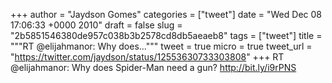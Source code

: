 
+++
author = "Jaydson Gomes"
categories = ["tweet"]
date = "Wed Dec 08 17:06:33 +0000 2010"
draft = false
slug = "2b5851546380de957c038b3b2578cd8db5aeaeb8"
tags = ["tweet"]
title = """RT @elijahmanor: Why does..."""
tweet = true
micro = true
tweet_url = "https://twitter.com/jaydson/status/12553630733303808"
+++
RT @elijahmanor: Why does Spider-Man need a gun? http://bit.ly/i9rPNS
